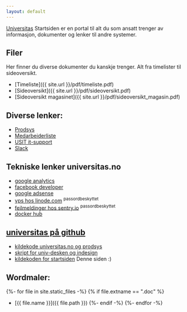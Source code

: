 ```yaml
---
layout: default
---
```


[Universitas](http://universitas.no) Startsiden er en portal til alt du som ansatt trenger av informasjon, dokumenter og lenker til andre systemer.

## Filer
Her finner du diverse dokumenter du kanskje trenger. Alt fra timelister til sideoversikt.

- [Timeliste]({{ site.url }}/pdf/timeliste.pdf)
- [Sideoversikt]({{ site.url }}/pdf/sideoversikt.pdf)
- [Sideoversikt magasinet]({{ site.url }}/pdf/sideoversikt_magasin.pdf)

## Diverse lenker:
- [Prodsys](http://universitas.no/prodsys/)
- [Medarbeiderliste](https://docs.google.com/spreadsheets/d/1uxtmDUd8Z6PkeF9SHpDPhhEL8AxZ0yUskgcLLqDF6x4/edit?usp=sharing&authkey=CL2FxbQC)
- [USIT it-support](http://www.uio.no/tjenester/it/kontakt/lokal-it/andre-enheter/it-universitas.html)
- [Slack](https://universitas.slack.com/messages)

## Tekniske lenker universitas.no
- [google analytics](https://analytics.google.com/analytics/web/)
- [facebook developer](https://developers.facebook.com/apps/1936304073248701/dashboard/)
- [google adsense](https://www.google.com/adsense/)
- [vps hos linode.com](https://manager.linode.com/linodes/dashboard/tassen-docker) <sup>passordbeskyttet
- [feilmeldinger hos sentry.io](https://sentry.io/universitas/) <sup>passordbeskyttet
- [docker hub](https://hub.docker.com/u/universitas/)

## [universitas på github](https://github.com/universitas/)
- [kildekode universitas.no og prodsys](https://github.com/universitas/universitas.no)
- [skript for univ-desken og indesign](https://github.com/universitas/tassendesken)
- [kildekoden for startsiden](https://github.com/universitas/universitas.github.io) Denne siden :)


## Wordmaler:

{%- for file in site.static_files -%}
{% if file.extname == ".doc" %}
- [{{ file.name }}]({{ file.path }})
{%- endif -%}
{%- endfor -%}
